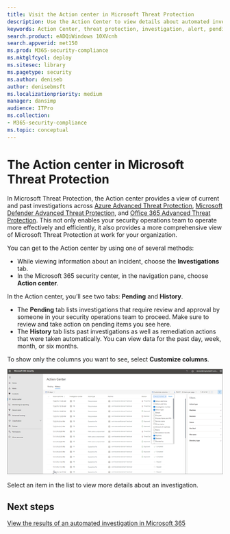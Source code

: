 ```yaml
---
title: Visit the Action center in Microsoft Threat Protection 
description: Use the Action Center to view details about automated investigation and approve pending actions
keywords: Action Center, threat protection, investigation, alert, pending, automated, detection
search.product: eADQiWindows 10XVcnh
search.appverid: met150
ms.prod: M365-security-compliance
ms.mktglfcycl: deploy
ms.sitesec: library
ms.pagetype: security
ms.author: deniseb
author: denisebmsft
ms.localizationpriority: medium
manager: dansimp
audience: ITPro
ms.collection: 
- M365-security-compliance 
ms.topic: conceptual
---
```


# The Action center in Microsoft Threat Protection

In Microsoft Threat Protection, the Action center provides a view of current and past investigations across [Azure Advanced Threat Protection](https://docs.microsoft.com/azure-advanced-threat-protection/what-is-atp), [Microsoft Defender Advanced Threat Protection](https://docs.microsoft.com/windows/security/threat-protection/microsoft-defender-atp/automated-investigations), and [Office 365 Advanced Threat Protection](https://docs.microsoft.com/office365/securitycompliance/office-365-atp). This not only enables your security operations team to operate more effectively and efficiently, it also provides a more comprehensive view of Microsoft Threat Protection at work for your organization. 

You can get to the Action center by using one of several methods:
- While viewing information about an incident, choose the **Investigations** tab.
- In the Microsoft 365 security center, in the navigation pane, choose **Action center**. 

In the Action center, you’ll see two tabs: **Pending** and **History**.
- The **Pending** tab lists investigations that require review and approval by someone in your security operations team to proceed. Make sure to review and take action on pending items you see here.
- The **History** tab lists past investigations as well as remediation actions that were taken automatically. You can view data for the past day, week, month, or six months.

To show only the columns you want to see, select **Customize columns**.

![Action Center in Microsoft Threat Protection](../images/mtp-action-center.png)

Select an item in the list to view more details about an investigation. 

## Next steps 

[View the results of an automated investigation in Microsoft 365](mtp-autoir-results.md)

